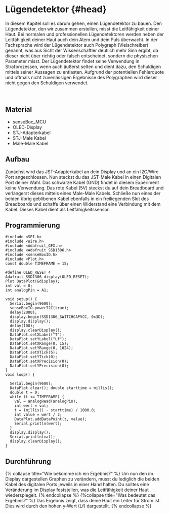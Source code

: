 # Lügendetektor {#head}

<div class="description">
In diesem Kapitel soll es darum gehen, einen Lügendetektor zu bauen. Den Lügendetektor, den wir zusammen erstellen, misst die Leitfähigkeit deiner Haut. Bei normalen und professionellen Lügendetektoren werden neben der Leitfähigkeit deiner Haut auch dein Atem und dein Puls überwacht. In der Fachsprache wird der Lügendetektor auch Polygraph (Vielschreiber) genannt, was aus  Sicht der Wissenschaftler deutlich mehr Sinn ergibt, da dieser nicht über richtig oder falsch entscheidet, sondern die physischen Parameter misst. Der Lügendetektor findet seine Verwendung in Strafprozessen, wenn auch äußerst selten und dient dazu, den Schuldigen mittels seiner Aussagen zu entlasten. Aufgrund der potentiellen Fehlerquote und oftmals nicht zuverlässigen Ergebnisse des Polygraphen wird dieser nicht gegen den Schuldigen verwendet.  </div>
<div class="line">
    <br>
    <br>
</div>

## Material
* senseBoc_MCU
* OLED-Display
* STJ-Adapterkabel
* STJ-Male Kabel
* Male-Male Kabel

## Aufbau
Zunächst wird das JST-Adapterkabel an dein Display und an ein I2C/Wire Port angeschlossen. Nun steckst du das JST-Male Kabel in einen Digitalen Port deiner Wahl. Das schwarze Kabel (GND) findet in diesem Experiment keine Verwendung. Das rote Kabel (5V) steckst du auf dein Breadboard und verlängerst dieses mittels eines Male-Male Kabels. Schließe nun eines der beiden übrig geblibenen Kabel ebenfalls in ein freiliegenden Slot des Breadboards und schaffe über einen Widerstand eine Verbindung mit dem Kabel. Dieses Kabel dient als Leitfähigkeitssensor.

## Programmierung

```arduino
#include <SPI.h>
#include <Wire.h>
#include <Adafruit_GFX.h>
#include <Adafruit_SSD1306.h>
#include <senseBoxIO.h>
#include <Plot.h>
const double TIMEFRAME = 15;

#define OLED_RESET 4
Adafruit_SSD1306 display(OLED_RESET);
Plot DataPlot(&display);
int val = 0;
int analogPin = A1;

void setup() {
  Serial.begin(9600);
  senseBoxIO.powerI2C(true);
  delay(2000);
  display.begin(SSD1306_SWITCHCAPVCC, 0x3D);
  display.display();
  delay(100);
  display.clearDisplay();
  DataPlot.setXLabel("T");
  DataPlot.setYLabel("Lf");
  DataPlot.setXRange(0, 15);
  DataPlot.setYRange(0, 1024);
  DataPlot.setXTick(5);
  DataPlot.setYTick(0);
  DataPlot.setXPrecision(0);
  DataPlot.setYPrecision(0);
}
void loop() {

  Serial.begin(9600);
  DataPlot.clear(); double starttime = millis();
  double t = 0;
  while (t <= TIMEFRAME) {
    val = analogRead(analogPin);
    int wert = val;
    t = (millis() - starttime) / 1000.0;
    int value = wert / 2;
    DataPlot.addDataPoint(t, value);
    Serial.println(wert);
  }
  display.display();
  Serial.println(val);
  display.clearDisplay();
}
```


## Durchführung
{% collapse title="Wie bekomme ich ein Ergebnis?" %}
Um nun den im Display dargestellen Graphen zu verändern, musst du lediglich die beiden Kabel des digitalen Ports jeweils in einer Hand halten. Du solltes eine Veränderung im Display feststellen, was die Leitfähigkeit deiner Haut wiederspiegelt.
{% endcollapse %}
{%collapse title="Was bedeutet das Ergebnis?" %}
Das Ergebnis zeigt, dass deine Haut ein Leiter für Strom ist. Dies wird durch den hohen y-Wert (Lf) dargestellt.
{% endcollapse %}

